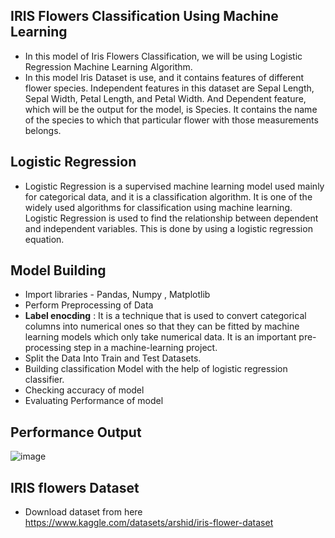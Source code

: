 ## IRIS Flowers Classification Using Machine Learning
- In this model of Iris Flowers Classification, we will be using  Logistic Regression Machine Learning Algorithm.
- In this model Iris Dataset is use, and it contains features of different flower species. Independent features in this dataset are Sepal Length, Sepal Width, Petal Length, and    Petal Width. And Dependent feature, which will be the output for the model, is Species. It contains the name of the species to which that particular flower with those        measurements belongs.

## Logistic Regression
- Logistic Regression is a supervised machine learning model used mainly for categorical data, and it is a classification algorithm. It is one of the widely used algorithms for classification using machine learning. Logistic Regression is used to find the relationship between dependent and independent variables. This is done by using a logistic regression equation. 

## Model Building
- Import libraries - Pandas, Numpy , Matplotlib
- Perform Preprocessing of Data
- **Label enocding** : It  is a technique that is used to convert categorical columns into numerical ones so that they can be fitted by machine learning models which only take numerical data. It is an important pre-processing step in a machine-learning project.
- Split the Data Into Train and Test Datasets.
- Building classification Model with the help of logistic regression classifier.
- Checking accuracy of model
- Evaluating Performance of model

## Performance Output

 ![image](https://github.com/2000-Rahul/IRIS-flowers-classification-using-machine-learning/assets/136818857/b25329e4-1f5e-4f3b-8a55-40363f8ffdf9)

## IRIS flowers Dataset
- Download dataset from here <br>
https://www.kaggle.com/datasets/arshid/iris-flower-dataset

